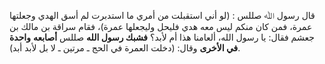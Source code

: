 قال رسول ﷲ صللس : (لو أني استقبلت من أمري ما استدبرت لم أسق الهدي وجعلتها عمرة، فمن كان منكم ليس معه هدي فليحل وليجعلها عمرة)، فقام سراقة بن مالك بن جعشم فقال: يا رسول الله، ألعامنا هذا أم لأبد؟ **فشبك رسول الله** صللس **أصابعه** **واحدة في الأخرى** وقال: (دخلت العمرة في الحج ـ مرتين ـ لا بل لأبد أبد).